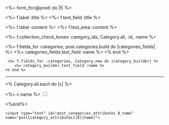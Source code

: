  <%= form_for(@post) do |f| %>
 <p>
    <%= f.label :title %>
    <%= f.text_field :title %>
</p>
<p>
    <%= f.label :content %>
    <%= f.text_area :content %>
</p>
<p>
    <%= f.collection_check_boxes :category_ids, Category.all, :id, :name %>
</p>
<p>
    <%= f.fields_for :categories, post.categories.build do |categories_fields| %>
        <%= categories_fields.text_field :name %>
    <% end %>
    
     <%= f.fields_for :categories, Category.new do |category_builder| %>
        <%= category_builder.text_field :name %>
    <% end %> 
</p> 


---
 <% Category.all.each do |c| %>
<p>
    <label for="category_id_<%= c.id %>"><%= c.name %></label>
    <input type="checkbox" name="post[category_ids][]" value="<%= c.id %>" id="category_id_<%= c.id %>">
</p>
<%end%>
   
    <input type="text" id="post_categories_attributes_0_name" name="post[category_attributes][0][name]">
